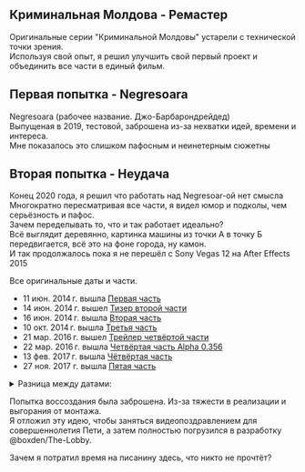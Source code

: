 ## Криминальная Молдова - Ремастер

Оригинальные серии "Криминальной Молдовы" устарели с технической точки зрения.  
Используя свой опыт, я решил улучшить свой первый проект и объединить все части в единый фильм.

## Первая попытка - Negresoara
Negresoara (рабочее название. Джо-Барбарондрейдед)  
Выпущеная в 2019, тестовой, заброшена из-за нехватки идей, времени и интереса.  
Мне показалось это слишком пафосным и неинетерным сюжетны


## Вторая попытка - Неудача
Конец 2020 года, я решил что работать над Negresoar-ой нет смысла
Многократно пересматривая все части, я видел юмор и подколы, чем серьёзность и пафос.  
Зачем переделывать то, что и так работает идеально?  
Всё выглядит деревянно, картинка машины из точки А в точку Б передвигается, всё это на фоне города, ну камон.  
И так продолжалось пока я не перешёл с Sony Vegas 12 на After Effects 2015  

Все оригинальные даты и части.
- 11 июн. 2014 г. вышла [Первая часть](https://youtu.be/6bbg89eKalE)  
- 14 июн. 2014 г. вышел [Тизер второй части](https://youtu.be/eateoic_bIY)  
- 16 июн. 2014 г. вышла [Вторая часть](https://youtu.be/NBT64abcItE)  
- 10 окт. 2014 г. вышла [Третья часть](https://youtu.be/Wb90M9XA6Fc)  
- 21 мар. 2016 г. вышел [Трейлер четвёртой части](https://youtu.be/RNSZ2KUtmnQ)  
- 22 мар. 2016 г. вышла [Четвёртая часть Alpha 0.356](https://youtu.be/g18FMWku0rY)  
- 13 фев. 2017 г. вышла [Чётвёртая часть](https://youtu.be/OU63V6tUD2Y)  
- 27 ноя. 2017 г. вышла [Пятая часть](https://vk.com/video182826984_456239503)

<details> 
    <summary> Разница между датами: </summary> 
    - 11 июн. 2014 г. - 14 июн. 2014 г.: 3 дня  
    - 14 июн. 2014 г. - 16 июн. 2014 г.: 2 дня  
    - 16 июн. 2014 г. - 10 окт. 2014 г.: 116 дней (3 месяца 24 дня)  
    - 10 окт. 2014 г. - 21 мар. 2016 г.: 547 дней (1 год 5 месяцев 11 дней)  
    - 21 мар. 2016 г. - 22 мар. 2016 г.: 1 день  
    - 22 мар. 2016 г. - 13 фев. 2017 г.: 336 дней (10 месяцев 22 дня)  
    - 13 фев. 2017 г. - 27 ноя. 2017 г.: 287 дней (9 месяцев 14 дней)  
</details> 

Попытка воссоздания была заброшена. Из-за тяжести в реализации и выгорания от монтажа.  
Я отложил эту идею, чтобы заняться видеопоздравлением для совершеннолетия Пети, а затем полностью погрузился в разработку @boxden/The-Lobby.

Зачем я потратил время на писанину здесь, что никто не прочтёт?